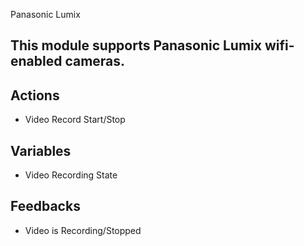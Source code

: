 Panasonic Lumix

## This module supports Panasonic Lumix wifi-enabled cameras.

## Actions

- Video Record Start/Stop

## Variables
- Video Recording State

## Feedbacks

- Video is Recording/Stopped